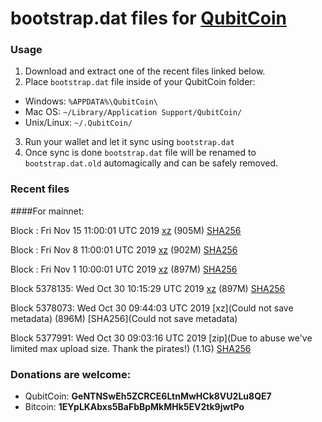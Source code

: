 # bootstrap.dat files for [QubitCoin](https://qubitcoin.cc/)

### Usage

1. Download and extract one of the recent files linked below.
2. Place `bootstrap.dat` file inside of your QubitCoin folder:
 - Windows: `%APPDATA%\QubitCoin\`
 - Mac OS: `~/Library/Application Support/QubitCoin/`
 - Unix/Linux: `~/.QubitCoin/`
3. Run your wallet and let it sync using `bootstrap.dat`
4. Once sync is done `bootstrap.dat` file will be renamed to `bootstrap.dat.old` automagically and can be safely removed.

### Recent files

####For mainnet:

Block : Fri Nov 15 11:00:01 UTC 2019 [xz](https://transfer.sh/BqD7p/bootstrap.dat.20191115.tar.xz) (905M) [SHA256](https://transfer.sh/Jk6Qk/sha256.txt)

Block : Fri Nov  8 11:00:01 UTC 2019 [xz](https://transfer.sh/H9Odr/bootstrap.dat.20191108.tar.xz) (902M) [SHA256](https://transfer.sh/AGVCx/sha256.txt)

Block : Fri Nov  1 10:00:01 UTC 2019 [xz](https://transfer.sh/jCNLs/bootstrap.dat.20191101.tar.xz) (897M) [SHA256](https://transfer.sh/rZpTI/sha256.txt)

Block 5378135: Wed Oct 30 10:15:29 UTC 2019 [xz](https://transfer.sh/z6KtP/bootstrap.dat.20191030.tar.xz) (897M) [SHA256](https://transfer.sh/Ip8C0/sha256.txt)

Block 5378073: Wed Oct 30 09:44:03 UTC 2019 [xz](Could not save metadata) (896M) [SHA256](Could not save metadata)

Block 5377991: Wed Oct 30 09:03:16 UTC 2019 [zip](Due to abuse we've limited max upload size. Thank the pirates!) (1.1G) [SHA256](https://transfer.sh/HC6G/sha256.txt)

### Donations are welcome:

- QubitCoin: **GeNTNSwEh5ZCRCE6LtnMwHCk8VU2Lu8QE7**
- Bitcoin: **1EYpLKAbxs5BaFbBpMkMHk5EV2tk9jwtPo**
